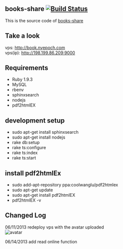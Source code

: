 ## books-share [![Build Status](https://travis-ci.org/caok/books-share.png?branch=master)](https://travis-ci.org/caok/books-share)
This is the source code of [books-share](http://198.199.86.209:9000)

## Take a look
vps: http://book.nyepoch.com
<br/>
vps(ip): http://198.199.86.209:9000

## Requirements

* Ruby 1.9.3
* MySQL
* rbenv
* sphinxsearch
* nodejs
* pdf2htmlEX

## development setup
* sudo apt-get install sphinxsearch
* sudo apt-get install nodejs
* rake db:setup
* rake ts:configure
* rake ts:index
* rake ts:start

## install pdf2htmlEx
* sudo add-apt-repository ppa:coolwanglu/pdf2htmlex
* sudo apt-get update
* sudo apt-get install pdf2htmlEX
* pdf2htmlEX -v


## Changed Log
06/11/2013 redeploy vps with the avatar uploaded<br/>
![avatar](https://f.cloud.github.com/assets/83296/636756/de67749a-d28f-11e2-92fd-0311b1a680de.png)

06/14/2013 add read online function<br/>
